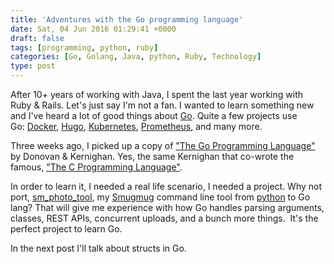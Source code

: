 ```yaml
---
title: 'Adventures with the Go programming language'
date: Sat, 04 Jun 2016 01:29:41 +0000
draft: false
tags: [programming, python, ruby]
categories: [Go, Golang, Java, python, Ruby, Technology]
type: post
---
```


After 10+ years of working with Java, I spent the last year working with Ruby & Rails. Let's just say I'm not a fan. I wanted to learn something new and I've heard a lot of good things about [Go](https://golang.org/). Quite a few projects use Go: [Docker](https://github.com/docker/docker), [Hugo](https://github.com/spf13/hugo), [Kubernetes](https://github.com/kubernetes/kubernetes), [Prometheus](https://github.com/prometheus/prometheus), and many more.

Three weeks ago, I picked up a copy of ["The Go Programming Language"](http://www.amazon.com/Programming-Language-Addison-Wesley-Professional-Computing/dp/0134190440?ie=UTF8&psc=1&redirect=true&ref_=oh_aui_detailpage_o05_s00) by Donovan & Kernighan. Yes, the same Kernighan that co-wrote the famous, ["The C Programming Language"](http://www.amazon.com/Programming-Language-Brian-W-Kernighan/dp/0131103628?ie=UTF8&*Version*=1&*entries*=0).

In order to learn it, I needed a real life scenario, I needed a project. Why not port, [sm\_photo\_tool](https://github.com/jmrodri/sm-photo-tool), my [Smugmug](https://www.smugmug.com/) command line tool from [python](https://www.python.org/) to Go lang? That will give me experience with how Go handles parsing arguments, classes, REST APIs, concurrent uploads, and a bunch more things.  It's the perfect project to learn Go.

In the next post I'll talk about structs in Go.
